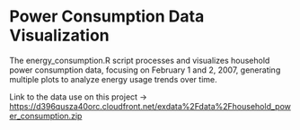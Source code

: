 # Power Consumption Data Visualization

The energy_consumption.R script processes and visualizes household power consumption data, focusing on February 1 and 2, 2007, generating multiple plots to analyze energy usage trends over time.

Link to the data use on this project -> https://d396qusza40orc.cloudfront.net/exdata%2Fdata%2Fhousehold_power_consumption.zip
